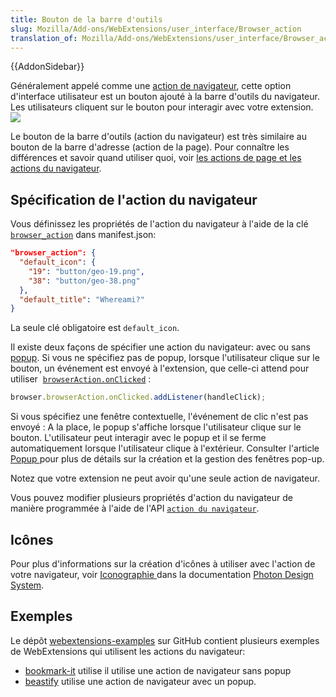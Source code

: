 ```yaml
---
title: Bouton de la barre d'outils
slug: Mozilla/Add-ons/WebExtensions/user_interface/Browser_action
translation_of: Mozilla/Add-ons/WebExtensions/user_interface/Browser_action
---
```

{{AddonSidebar}}

Généralement appelé comme une [action de navigateur](/fr/Add-ons/WebExtensions/API/browserAction), cette option d'interface utilisateur est un bouton ajouté à la barre d'outils du navigateur. Les utilisateurs cliquent sur le bouton pour interagir avec votre extension.
![](browser-action.png)

Le bouton de la barre d'outils (action du navigateur) est très similaire au bouton de la barre d'adresse (action de la page). Pour connaître les différences et savoir quand utiliser quoi, voir [les actions de page et les actions du navigateur](/fr/Add-ons/WebExtensions/user_interface/Page_actions#Page_actions_and_browser_actions).

## Spécification de l'action du navigateur

Vous définissez les propriétés de l'action du navigateur à l'aide de la clé  [`browser_action`](/fr/docs/Mozilla/Add-ons/WebExtensions/manifest.json/browser_action) dans manifest.json:

```json
"browser_action": {
  "default_icon": {
    "19": "button/geo-19.png",
    "38": "button/geo-38.png"
  },
  "default_title": "Whereami?"
}
```

La seule clé obligatoire est `default_icon`.

Il existe deux façons de spécifier une action du navigateur: avec ou sans [popup](/fr/Add-ons/WebExtensions/Popups). Si vous ne spécifiez pas de popup, lorsque l'utilisateur clique sur le bouton, un événement est envoyé à l'extension, que celle-ci attend pour utiliser  [`browserAction.onClicked`](/fr//Add-ons/WebExtensions/API/BrowserAction/onClicked) :

```js
browser.browserAction.onClicked.addListener(handleClick);
```

Si vous spécifiez une fenêtre contextuelle, l'événement de clic n'est pas envoyé : A la place, le popup s'affiche lorsque l'utilisateur clique sur le bouton. L'utilisateur peut interagir avec le popup et il se ferme automatiquement lorsque l'utilisateur clique à l'extérieur. Consulter l'article [Popup ](/fr/Add-ons/WebExtensions/Popups)pour plus de détails sur la création et la gestion des fenêtres pop-up.

Notez que votre extension ne peut avoir qu'une seule action de navigateur.

Vous pouvez modifier plusieurs propriétés d'action du navigateur de manière programmée à l'aide de l'API [`action du navigateur`](/fr/Add-ons/WebExtensions/API/browserAction).

## Icônes

Pour plus d'informations sur la création d'icônes à utiliser avec l'action de votre navigateur, voir [Iconographie ](https://design.firefox.com/photon/visuals/iconography.html)dans la documentation [Photon Design System](https://design.firefox.com/photon/index.html).

## Exemples

Le dépôt [webextensions-examples](https://github.com/mdn/webextensions-examples) sur GitHub contient plusieurs exemples de WebExtensions qui utilisent les actions du navigateur:

- [bookmark-it](https://github.com/mdn/webextensions-examples/blob/master/bookmark-it/) utilise il utilise une action de navigateur sans popup
- [beastify](https://github.com/mdn/webextensions-examples/tree/master/beastify) utilise une action de navigateur avec un popup.
